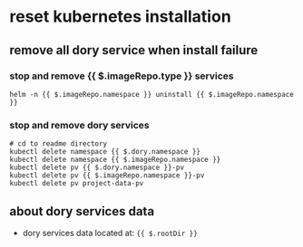 # reset kubernetes installation

## remove all dory service when install failure

### stop and remove {{ $.imageRepo.type }} services

```shell script
helm -n {{ $.imageRepo.namespace }} uninstall {{ $.imageRepo.namespace }}
```

### stop and remove dory services

```shell script
# cd to readme directory
kubectl delete namespace {{ $.dory.namespace }}
kubectl delete namespace {{ $.imageRepo.namespace }}
kubectl delete pv {{ $.dory.namespace }}-pv
kubectl delete pv {{ $.imageRepo.namespace }}-pv
kubectl delete pv project-data-pv
```

## about dory services data

- dory services data located at: `{{ $.rootDir }}`
